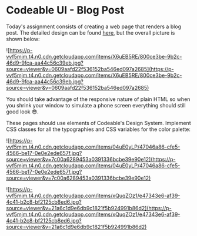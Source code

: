 # Codeable UI - Blog Post

Today's assignment consists of creating a web page that renders a blog post. The
detailed design can be found
[here](https://www.figma.com/file/bTvI0it8i6PWUgL4P8kb5B/?node-id=32%3A1158),
but the overall picture is shown below:

![https://p-vvf5mjm.t4.n0.cdn.getcloudapp.com/items/X6uEB5RE/800ce3be-9b2c-46d9-9fca-aa44c56c39eb.jpg?source=viewer&v=0609aafd22f536152ba546ed097a2685](https://p-vvf5mjm.t4.n0.cdn.getcloudapp.com/items/X6uEB5RE/800ce3be-9b2c-46d9-9fca-aa44c56c39eb.jpg?source=viewer&v=0609aafd22f536152ba546ed097a2685)

You should take advantage of the responsive nature of plain HTML so when you
shrink your window to simulate a phone screen everything should still good look
😎.

These pages should use elements of Codeable's Design System. Implement CSS
classes for all the typographies and CSS variables for the color palette:

![https://p-vvf5mjm.t4.n0.cdn.getcloudapp.com/items/04uE0yLP/47046a86-cfe5-4566-be17-0e0e2ede657f.jpg?source=viewer&v=7c00a6289453a0391336bcbe39e90e12](https://p-vvf5mjm.t4.n0.cdn.getcloudapp.com/items/04uE0yLP/47046a86-cfe5-4566-be17-0e0e2ede657f.jpg?source=viewer&v=7c00a6289453a0391336bcbe39e90e12)

![https://p-vvf5mjm.t4.n0.cdn.getcloudapp.com/items/xQuqZOz1/e47343e6-af39-4c41-b2c8-bf2125cb8ed6.jpg?source=viewer&v=21a6c1d9e6db9c1821f5b924991b86d2](https://p-vvf5mjm.t4.n0.cdn.getcloudapp.com/items/xQuqZOz1/e47343e6-af39-4c41-b2c8-bf2125cb8ed6.jpg?source=viewer&v=21a6c1d9e6db9c1821f5b924991b86d2)
